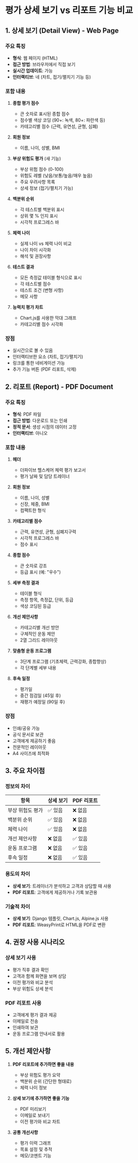 # 평가 상세 보기 vs 리포트 기능 비교

## 1. 상세 보기 (Detail View) - Web Page

### 주요 특징
- **형식**: 웹 페이지 (HTML)
- **접근 방법**: 브라우저에서 직접 보기
- **실시간 업데이트**: 가능
- **인터랙티브**: 네 (차트, 접기/펼치기 기능 등)

### 포함 내용
1. **종합 평가 점수**
   - 큰 숫자로 표시된 종합 점수
   - 점수별 색상 코딩 (90+: 녹색, 80+: 파란색 등)
   - 카테고리별 점수 (근력, 유연성, 균형, 심폐)

2. **회원 정보**
   - 이름, 나이, 성별, BMI

3. **부상 위험도 평가** (새 기능)
   - 부상 위험 점수 (0-100)
   - 위험도 레벨 (낮음/보통/높음/매우 높음)
   - 주요 우려사항 목록
   - 상세 정보 (접기/펼치기 가능)

4. **백분위 순위**
   - 각 테스트별 백분위 표시
   - 상위 몇 % 인지 표시
   - 시각적 프로그레스 바

5. **체력 나이**
   - 실제 나이 vs 체력 나이 비교
   - 나이 차이 시각화
   - 해석 및 권장사항

6. **테스트 결과**
   - 모든 측정값 테이블 형식으로 표시
   - 각 테스트별 점수
   - 테스트 조건 (변형 사항)
   - 메모 사항

7. **능력치 평가 차트**
   - Chart.js를 사용한 막대 그래프
   - 카테고리별 점수 시각화

### 장점
- 실시간으로 볼 수 있음
- 인터랙티브한 요소 (차트, 접기/펼치기)
- 링크를 통한 네비게이션 가능
- 추가 기능 버튼 (PDF 리포트, 삭제)

## 2. 리포트 (Report) - PDF Document

### 주요 특징
- **형식**: PDF 파일
- **접근 방법**: 다운로드 또는 인쇄
- **정적 문서**: 생성 시점의 데이터 고정
- **인터랙티브**: 아니오

### 포함 내용
1. **헤더**
   - 더파이브 헬스케어 체력 평가 보고서
   - 평가 날짜 및 담당 트레이너

2. **회원 정보**
   - 이름, 나이, 성별
   - 신장, 체중, BMI
   - 컴팩트한 형식

3. **카테고리별 점수**
   - 근력, 유연성, 균형, 심폐지구력
   - 시각적 프로그레스 바
   - 점수 표시

4. **종합 점수**
   - 큰 숫자로 강조
   - 등급 표시 (예: "우수")

5. **세부 측정 결과**
   - 테이블 형식
   - 측정 항목, 측정값, 단위, 등급
   - 색상 코딩된 등급

6. **개선 제안사항**
   - 카테고리별 개선 방안
   - 구체적인 운동 제안
   - 2열 그리드 레이아웃

7. **맞춤형 운동 프로그램**
   - 3단계 프로그램 (기초체력, 근력강화, 종합향상)
   - 각 단계별 세부 내용

8. **후속 일정**
   - 평가일
   - 중간 점검일 (45일 후)
   - 재평가 예정일 (90일 후)

### 장점
- 인쇄/공유 가능
- 공식 문서로 보관
- 고객에게 제공하기 좋음
- 전문적인 레이아웃
- A4 사이즈에 최적화

## 3. 주요 차이점

### 정보의 차이
| 항목 | 상세 보기 | PDF 리포트 |
|------|-----------|------------|
| 부상 위험도 평가 | ✅ 있음 | ❌ 없음 |
| 백분위 순위 | ✅ 있음 | ❌ 없음 |
| 체력 나이 | ✅ 있음 | ❌ 없음 |
| 개선 제안사항 | ❌ 없음 | ✅ 있음 |
| 운동 프로그램 | ❌ 없음 | ✅ 있음 |
| 후속 일정 | ❌ 없음 | ✅ 있음 |

### 용도의 차이
- **상세 보기**: 트레이너가 분석하고 고객과 상담할 때 사용
- **PDF 리포트**: 고객에게 제공하거나 기록 보관용

### 기술적 차이
- **상세 보기**: Django 템플릿, Chart.js, Alpine.js 사용
- **PDF 리포트**: WeasyPrint로 HTML을 PDF로 변환

## 4. 권장 사용 시나리오

### 상세 보기 사용
- 평가 직후 결과 확인
- 고객과 함께 화면을 보며 상담
- 이전 평가와 비교 분석
- 부상 위험도 상세 분석

### PDF 리포트 사용
- 고객에게 평가 결과 제공
- 이메일로 전송
- 인쇄하여 보관
- 운동 프로그램 안내서로 활용

## 5. 개선 제안사항

1. **PDF 리포트에 추가하면 좋을 내용**
   - 부상 위험도 평가 요약
   - 백분위 순위 (간단한 형태로)
   - 체력 나이 정보

2. **상세 보기에 추가하면 좋을 기능**
   - PDF 미리보기
   - 이메일로 보내기
   - 이전 평가와 비교 차트

3. **공통 개선사항**
   - 평가 이력 그래프
   - 목표 설정 및 추적
   - 메모/코멘트 기능